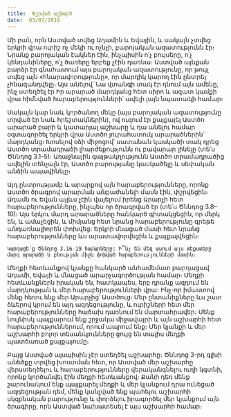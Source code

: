```yaml
---
title:  Փշրված աշխարհ
date:  03/07/2019
---
```


Մի բան, որն Աստված տվեց Ադամին և Եվային, և սակայն չտվեց երկրի վրա ուրիշ ոչ մեկի ու ոչնչի, բարոյական ազատությունն էր։ Նրանք բարոյական էակներ էին, ինչպիսին ո՛չ բույսերը, ո՛չ կենդանիները, ո՛չ ծառերը երբեք չէին դառնա։ Աստված այնքան բարձր էր գնահատում այս բարոյական ազատությունը, որ թույլ տվեց այն «հնարավորությունը», որ մարդիկ կարող էին ընտրել չհնազանդվելը։ Այս անելով՝ Նա վտանգի տակ էր դնում այն ամենը, ինչ ստեղծել էր Իր արարած մարդկանց հետ սիրո և ազատ կամքի վրա հիմնված հարաբերությունների՝ ավելի լայն նպատակի համար։

Սակայն կար նաև կործանող մեկը (այս բարոյական ազատությունը տրված էր նաև հրեշտակներին), ով ուզում էր քայքայել Աստծո արարած բարի և կատարյալ աշխարը և դա անելու համար օգտագործել երկրի վրա Աստծո յուրահատուկ արարածներին՝ մարդկանց։ Խոսելով օձի միջոցով՝ սատանան կասկածի տակ դրեց Աստծո տրամադրածի լիարժեքությունն ու բավարար լինելը (տե՛ս Ծննդոց 3.1–5)։ Առաջնային գայթակղությունն Աստծո տրամադրածից ավելին տենչալն էր, Աստծո բարությանը կասկածելը և սեփական անձին ապավինելը։

Այդ ընտրությամբ և արարքով այն հարաբերությունները, որոնք Աստծո ծրագրով արարման անբաժանելի մասն էին, փշրվեցին։ Ադամն ու Եվան այլևս չէին վայելում իրենց Արարչի հետ հարաբերությունները, ինչպես որ ծրագրված էր (տե՛ս Ծննդոց 3.8–10)։ Այս երկու մարդ արարածները հանկարծ գիտակցեցին, որ մերկ են, և ամաչեցին, և միմյանց հետ նրանց հարաբերությունը գրեթե անդառնալիորեն փոխվեց։ Երկրի մնացած մասի հետ նրանց հարաբերությունները ևս արատավորվեցին և քայքայվեցին։

`Կարդացե՛ք Ծննդոց 3.16-19 համարները: Ի՞նչ են մեզ ասում այս տեքստերը մարդ արարածի և բնության միջև փոխված հարաբերությունների մասին։`

Մեղքի հետևանքով կյանքը հանկարծ անհամեմատ բարդացավ Ադամի, Եվայի և մնացած արարչագործության համար։ Մեղքի հետևանքներն իրական են, հատկապես, երբ դրանք ազդում են մարդկության և մեր հարաբերությունների վրա։ Ինչ-որ իմաստով մենք հեռու ենք մեր Արարչից՝ Աստծուց։ Մեր ընտանիքները ևս շատ ձևերով կրում են այդ ազդեցությունը, և ուրիշների հետ մեր հարաբերությունները հաճախ դառնում են մարտահրավեր։ Մենք նույնիսկ պայքարում ենք շրջակա միջավայրի և այն աշխարհի հետ հարաբերություններում, որում ապրում ենք։ Մեր կյանքի և մեր աշխարհի բոլոր տեսանկյունները ցույց են տալիս մեղքի պատճառած քայքայումը։

Բայց Աստված այսպիսին չէր ստեղծել աշխարհը։ Ծննդոց 3-րդ գլխի անեծքը տրվեց խոստման հետ, որ Աստված մեր աշխարհը վերստեղծելու և հարաբերությունները վերականգնելու ուղի կգտնի, որոնք կործանվել էին մեղքի հետևանքով։ Քանի դեռ մենք շարունակում ենք պայքարել մեղքի և մեր կյանքում դրա ունեցած ազդեցության դեմ, մենք կանչված ենք պահելու աշխարհի սկզբնական բարությունը և փորձելու իրագործել մեր կյանքում այն ծրագիրը, որն Աստված նախատեսել է այս աշխարհի համար։